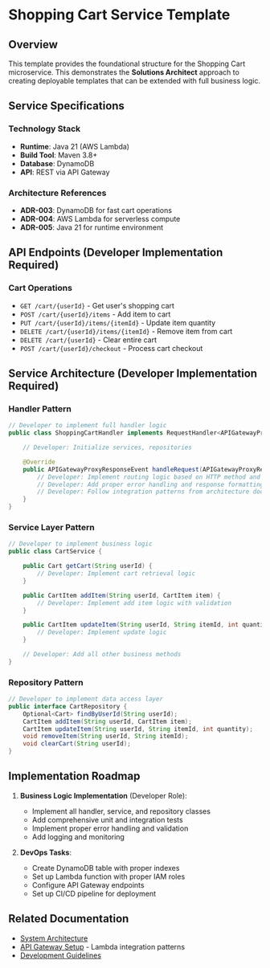 # Shopping Cart Service Template

## Overview

This template provides the foundational structure for the Shopping Cart microservice. This demonstrates the **Solutions Architect** approach to creating deployable templates that can be extended with full business logic.

## Service Specifications

### Technology Stack

- **Runtime**: Java 21 (AWS Lambda)
- **Build Tool**: Maven 3.8+
- **Database**: DynamoDB
- **API**: REST via API Gateway

### Architecture References

- **ADR-003**: DynamoDB for fast cart operations
- **ADR-004**: AWS Lambda for serverless compute
- **ADR-005**: Java 21 for runtime environment

## API Endpoints (Developer Implementation Required)

### Cart Operations

- `GET /cart/{userId}` - Get user's shopping cart
- `POST /cart/{userId}/items` - Add item to cart
- `PUT /cart/{userId}/items/{itemId}` - Update item quantity
- `DELETE /cart/{userId}/items/{itemId}` - Remove item from cart
- `DELETE /cart/{userId}` - Clear entire cart
- `POST /cart/{userId}/checkout` - Process cart checkout

## Service Architecture (Developer Implementation Required)

### Handler Pattern

```java
// Developer to implement full handler logic
public class ShoppingCartHandler implements RequestHandler<APIGatewayProxyRequestEvent, APIGatewayProxyResponseEvent> {

    // Developer: Initialize services, repositories

    @Override
    public APIGatewayProxyResponseEvent handleRequest(APIGatewayProxyRequestEvent request, Context context) {
        // Developer: Implement routing logic based on HTTP method and path
        // Developer: Add proper error handling and response formatting
        // Developer: Follow integration patterns from architecture docs
    }
}
```

### Service Layer Pattern

```java
// Developer to implement business logic
public class CartService {

    public Cart getCart(String userId) {
        // Developer: Implement cart retrieval logic
    }

    public CartItem addItem(String userId, CartItem item) {
        // Developer: Implement add item logic with validation
    }

    public CartItem updateItem(String userId, String itemId, int quantity) {
        // Developer: Implement update logic
    }

    // Developer: Add all other business methods
}
```

### Repository Pattern

```java
// Developer to implement data access layer
public interface CartRepository {
    Optional<Cart> findByUserId(String userId);
    CartItem addItem(String userId, CartItem item);
    CartItem updateItem(String userId, String itemId, int quantity);
    void removeItem(String userId, String itemId);
    void clearCart(String userId);
}
```

## Implementation Roadmap

1. **Business Logic Implementation** (Developer Role):

   - Implement all handler, service, and repository classes
   - Add comprehensive unit and integration tests
   - Implement proper error handling and validation
   - Add logging and monitoring

2. **DevOps Tasks**:
   - Create DynamoDB table with proper indexes
   - Set up Lambda function with proper IAM roles
   - Configure API Gateway endpoints
   - Set up CI/CD pipeline for deployment

## Related Documentation

- [System Architecture](../../../docs/architecture/cloudshelf-system-architecture.md)
- [API Gateway Setup](../../../docs/architecture/apigateway/cloudshelf-apigateway-setup.md) - Lambda integration patterns
- [Development Guidelines](../../../docs/architecture/cloudshelf-development-guidelines.md)
